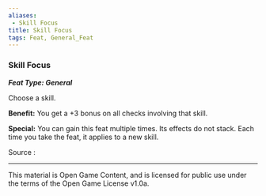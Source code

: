 ```yaml
---
aliases:
 - Skill Focus
title: Skill Focus
tags: Feat, General_Feat
---
```

### Skill Focus 
***Feat Type: General***

Choose a skill.

**Benefit:** You get a +3 bonus on all checks involving that skill.

**Special:** You can gain this feat multiple times. Its effects do not
stack. Each time you take the feat, it applies to a new skill.


Source :

---

This material is Open Game Content, and is licensed for public use under the terms of the Open Game License v1.0a.
